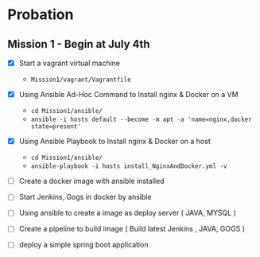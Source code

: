 # Probation

## Mission 1 - Begin at July 4th

- [x] Start a vagrant virtual machine
    - `Mission1/vagrant/Vagrantfile`
- [x] Using Ansible Ad-Hoc Command to Install nginx & Docker on a VM
    - `cd Mission1/ansible/`
    - `ansible -i hosts default --become -m apt -a 'name=nginx,docker state=present'`
- [x] Using Ansible Playbook to Install nginx & Docker on a host
    - `cd Mission1/ansible/`
    - `ansible-playbook -i hosts install_NginxAndDocker.yml -v`
- [ ] Create a docker image with ansible installed
- [ ] Start Jenkins, Gogs in docker by ansible
- [ ] Using ansible to create a image as deploy server ( JAVA, MYSQL )
- [ ] Create a pipeline to build image ( Build latest Jenkins , JAVA, GOGS )
- [ ] deploy a simple spring boot application

